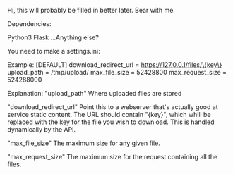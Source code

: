 
Hi, this will probably be filled in better later. Bear with me.

Dependencies:

Python3
Flask
...Anything else?


You need to make a settings.ini:

Example:
    \[DEFAULT\]
    download_redirect_url = https://127.0.0.1/files/\{key\}
    upload_path = /tmp/upload/
    max_file_size = 52428800
    max_request_size = 524288000


Explanation:
"upload_path"               Where uploaded files are stored

"download_redirect_url"     Point this to a webserver that's actually good at service static content.
                            The URL should contain "{key}", which whill be replaced with the key for the
                            file you wish to download. This is handled dynamically by the API.

"max_file_size"             The maximum size for any given file.

"max_request_size"          The maximum size for the request containing all the files.